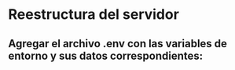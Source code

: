 # Reestructura del servidor

## Agregar el archivo .env con las variables de entorno y sus datos correspondientes: 

